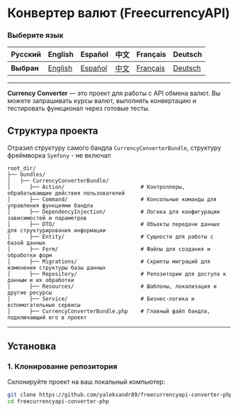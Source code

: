 # Конвертер валют (FreecurrencyAPI)

### Выберите язык

| Русский  | English                              | Español                                   | 中文                              | Français                              | Deutsch                              |
|----------|--------------------------------------|-------------------------------------------|---------------------------------|---------------------------------------|--------------------------------------|
| **Выбран** | [English](./bundles/CurrencyConverterBundle/Resources/docs/README_en.md) | [Español](./bundles/CurrencyConverterBundle/Resources/docs/README_es.md) | [中文](./bundles/CurrencyConverterBundle/Resources/docs/README_zh.md) | [Français](./bundles/CurrencyConverterBundle/Resources/docs/README_fr.md) | [Deutsch](./bundles/CurrencyConverterBundle/Resources/docs/README_de.md) |

---

**Currency Converter** — это проект для работы с API обмена валют. Вы можете запрашивать курсы валют, выполнять конвертацию и тестировать функционал через готовые тесты.

## Структура проекта

Отразил структуру самого бандла `CurrencyConverterBundle`, структуру фреймворка `Symfony` - не включал

```plaintext
root_dir/
├── bundles/
│   ├── CurrencyConverterBundle/
│      ├── Action/                        # Контроллеры, обрабатывающие действия пользователей
│      ├── Command/                       # Консольные команды для управления функциями бандла
│      ├── DependencyInjection/           # Логика для конфигурации зависимостей и параметров
│      ├── DTO/                           # Объекты передачи данных для структурирования информации
│      ├── Entity/                        # Сущности для работы с базой данных
│      ├── Form/                          # Файлы для создания и обработки форм
│      ├── Migrations/                    # Скрипты миграций для изменения структуры базы данных
│      ├── Repository/                    # Репозитории для доступа к данным и их обработки
│      ├── Resources/                     # Шаблоны, локализация и другие ресурсы
│      ├── Service/                       # Бизнес-логика и вспомогательные сервисы
│      ├── CurrencyConverterBundle.php    # Главный файл бандла, подключающий его в проект
```

---

## Установка

### 1. Клонирование репозитория

Склонируйте проект на ваш локальный компьютер:

```bash
git clone https://github.com/yaleksandr89/freecurrencyapi-converter-php.git
cd freecurrencyapi-converter-php
```
